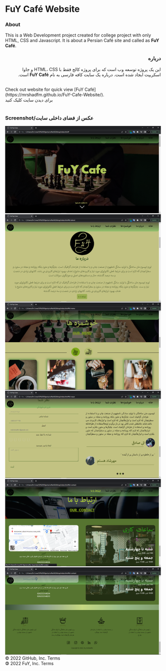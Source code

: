 
# FuY Café Website
### About
This is a Web Development project created for college project with only HTML, CSS and Javascript.
It is about a Persian Café site and called as **FuY Café**.
<br>
<div dir="rtl">

### درباره 
این یک پروژه توسعه وب است که برای پروژه کالج فقط با HTML، CSS و جاوا اسکریپت ایجاد شده است.
درباره یک سایت کافه فارسی به نام **FuY Café** است.
</div>
<br>
Check out website for quick view [FuY Café](https://mrshadfm.github.io/FuY-Cafe-Website/).
<br>
برای دیدن سایت کلیک کنید
<br>
<br>

### Screenshot/عکس از فضای داخلی سایت
![Home Page Screenshot](/Screenshot%20(1911).png)
![About Us ScreenShot](/Screenshot%20(1912).png)
![our menu Screenshot](/Screenshot%20(1913).png)
![Your Responses Screenshot](/Screenshot%20(1915).png)
![our contact Screenshot](/Screenshot%20(1916).png)
![End Page Screenshot](/Screenshot%20(1917).png)
© 2022 GitHub, Inc.
Terms
<br>
🄯 2022 FuY, Inc.
Terms
